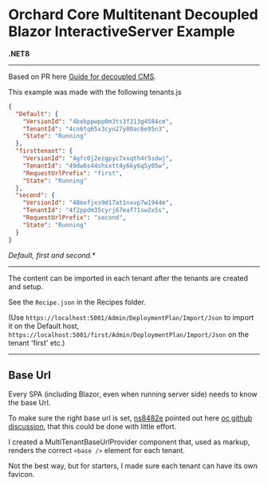 # Orchard Core Multitenant Decoupled Blazor InteractiveServer Example

**.NET8**

---

Based on PR here [Guide for decoupled CMS](https://github.com/OrchardCMS/OrchardCore/pull/15213).

This example was made with the following tenants.js

``` json
{
  "Default": {
    "VersionId": "4bebppwpp0m3ts3f213g4584cm",
    "TenantId": "4cn6tq65x3cyn27y80ac6e95n3",
    "State": "Running"
  },
  "firsttenant": {
    "VersionId": "4gfc0j2ezgpyc7xxqth4r5sdwj",
    "TenantId": "49dw6s44shsxtt4y6ky6q5y05w",
    "RequestUrlPrefix": "first",
    "State": "Running"
  },
  "second": {
    "VersionId": "48mxfjxs9d17at1nxvp7w1944m",
    "TenantId": "4f2ppdm35cyrj67eaf71sw2x5s",
    "RequestUrlPrefix": "second",
    "State": "Running"
  }
}
```

*Default, first and second.**

---

The content can be imported in each tenant after the tenants are created and setup.

See the ```Recipe.json``` in the Recipes folder.

(Use ```https://localhost:5001/Admin/DeploymentPlan/Import/Json``` to import it on the Default host, ```https://localhost:5001/first/Admin/DeploymentPlan/Import/Json``` on the tenant 'first' etc.)

---

## Base Url

Every SPA (including Blazor, even when running server side) needs to know the base Url.

To make sure the right base url is set, [ns8482e](https://github.com/ns8482e) pointed out here [oc github discussion](https://github.com/OrchardCMS/OrchardCore/discussions/14722#discussioncomment-7622743), that this could be done with little effort.

I created a MultiTenantBaseUrlProvider component that, used as markup, renders the correct ```<base />``` element for each tenant.

Not the best way, but for starters, I made sure each tenant can have its own favicon.
